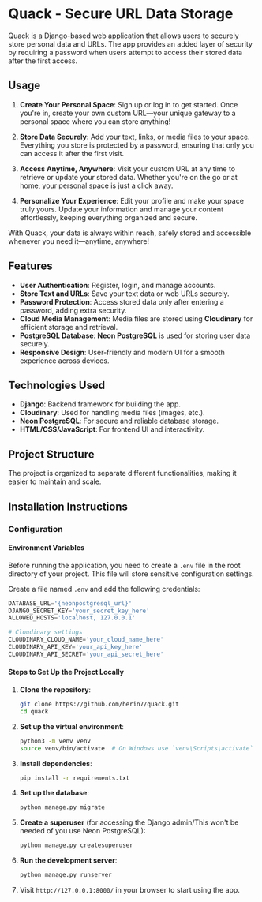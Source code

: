 # Quack - Secure URL Data Storage

Quack is a Django-based web application that allows users to securely store personal data and URLs. The app provides an added layer of security by requiring a password when users attempt to access their stored data after the first access.

## Usage

1. **Create Your Personal Space**: Sign up or log in to get started. Once you're in, create your own custom URL—your unique gateway to a personal space where you can store anything!

2. **Store Data Securely**: Add your text, links, or media files to your space. Everything you store is protected by a password, ensuring that only you can access it after the first visit.

3. **Access Anytime, Anywhere**: Visit your custom URL at any time to retrieve or update your stored data. Whether you're on the go or at home, your personal space is just a click away.

4. **Personalize Your Experience**: Edit your profile and make your space truly yours. Update your information and manage your content effortlessly, keeping everything organized and secure.

With Quack, your data is always within reach, safely stored and accessible whenever you need it—anytime, anywhere!

## Features

- **User Authentication**: Register, login, and manage accounts.
- **Store Text and URLs**: Save your text data or web URLs securely.
- **Password Protection**: Access stored data only after entering a password, adding extra security.
- **Cloud Media Management**: Media files are stored using **Cloudinary** for efficient storage and retrieval.
- **PostgreSQL Database**: **Neon PostgreSQL** is used for storing user data securely.
- **Responsive Design**: User-friendly and modern UI for a smooth experience across devices.

## Technologies Used

- **Django**: Backend framework for building the app.
- **Cloudinary**: Used for handling media files (images, etc.).
- **Neon PostgreSQL**: For secure and reliable database storage.
- **HTML/CSS/JavaScript**: For frontend UI and interactivity.

## Project Structure

The project is organized to separate different functionalities, making it easier to maintain and scale.

## Installation Instructions

### Configuration

#### Environment Variables

Before running the application, you need to create a `.env` file in the root directory of your project. This file will store sensitive configuration settings. 

Create a file named `.env` and add the following credentials:
```python
DATABASE_URL='{neonpostgresql_url}'
DJANGO_SECRET_KEY='your_secret_key_here'
ALLOWED_HOSTS='localhost, 127.0.0.1'

# Cloudinary settings
CLOUDINARY_CLOUD_NAME='your_cloud_name_here'
CLOUDINARY_API_KEY='your_api_key_here'
CLOUDINARY_API_SECRET='your_api_secret_here'
```

#### Steps to Set Up the Project Locally

1. **Clone the repository**:
    ```sh
    git clone https://github.com/herin7/quack.git
    cd quack
    ```

2. **Set up the virtual environment**:
    ```sh
    python3 -m venv venv
    source venv/bin/activate  # On Windows use `venv\Scripts\activate`
    ```

3. **Install dependencies**:
    ```sh
    pip install -r requirements.txt
    ```

4. **Set up the database**:
    ```sh
    python manage.py migrate
    ```

5. **Create a superuser** (for accessing the Django admin/This won't be needed of you use Neon PostgreSQL):
    ```sh
    python manage.py createsuperuser
    ```

6. **Run the development server**:
    ```sh
    python manage.py runserver
    ```

7. Visit `http://127.0.0.1:8000/` in your browser to start using the app.






